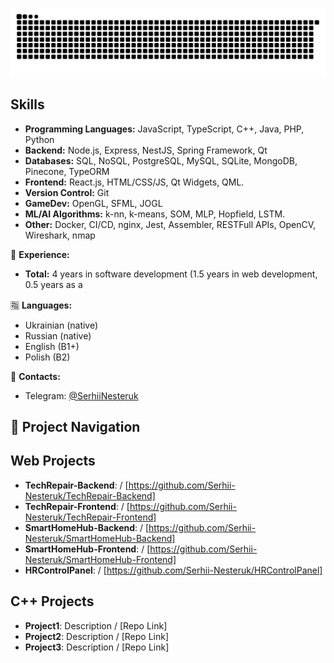<p align="center">
<picture>
  <source media="(prefers-color-scheme: dark)" srcset="https://raw.githubusercontent.com/Serhii-Nesteruk/Serhii-Nesteruk/output/github-contribution-grid-snake-dark.svg">
  <source media="(prefers-color-scheme: light)" srcset="https://raw.githubusercontent.com/Serhii-Nesteruk/Serhii-Nesteruk/output/github-contribution-grid-snake.svg">
  <img alt="github contribution grid snake animation" src="https://raw.githubusercontent.com/Serhii-Nesteruk/Serhii-Nesteruk/output/github-contribution-grid-snake.svg">
</picture>

## Skills
* **Programming Languages:** JavaScript, TypeScript, C++, Java, PHP, Python
* **Backend:** Node.js, Express, NestJS, Spring Framework, Qt  
* **Databases:** SQL, NoSQL, PostgreSQL, MySQL, SQLite, MongoDB, Pinecone, TypeORM
* **Frontend:** React.js, HTML/CSS/JS, Qt Widgets, QML.
* **Version Control:** Git
* **GameDev:** OpenGL, SFML, JOGL
* **ML/AI Algorithms:** k-nn, k-means, SOM, MLP, Hopfield, LSTM.
* **Other:** Docker, CI/CD, nginx, Jest, Assembler, RESTFull APIs, OpenCV, Wireshark, nmap

🔧 **Experience:**

* **Total:** 4 years in software development (1.5 years in web development, 0.5 years as a

🈯 **Languages:**

* Ukrainian (native)
* Russian (native)
* English (B1+)
* Polish (B2)

📨 **Contacts:**

* Telegram: [@SerhiiNesteruk](https://t.me/SerhiiNesteruk)

## 📂 Project Navigation

## Web Projects

* **TechRepair-Backend**: / \[https://github.com/Serhii-Nesteruk/TechRepair-Backend]
* **TechRepair-Frontend**: / \[https://github.com/Serhii-Nesteruk/TechRepair-Frontend]
* **SmartHomeHub-Backend**: / \[https://github.com/Serhii-Nesteruk/SmartHomeHub-Backend]
* **SmartHomeHub-Frontend**: / \[https://github.com/Serhii-Nesteruk/SmartHomeHub-Frontend]
* **HRControlPanel**: / \[https://github.com/Serhii-Nesteruk/HRControlPanel]

## C++ Projects

* **Project1**: Description / \[Repo Link]
* **Project2**: Description / \[Repo Link]
* **Project3**: Description / \[Repo Link]



